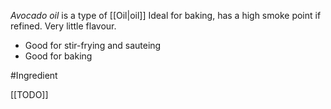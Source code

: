 *Avocado oil* is a type of [[Oil|oil]]
Ideal for baking, has a high smoke point if refined. Very little flavour.

- Good for stir-frying and sauteing
- Good for baking

#Ingredient 

[[TODO]]